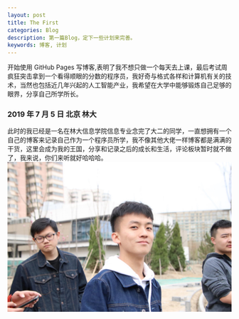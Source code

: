 ```yaml
---
layout: post
title: The First
categories: Blog
description: 第一篇Blog，定下一些计划来完善。
keywords: 博客, 计划
---
```

开始使用 GitHub Pages 写博客,表明了我不想只做一个每天去上课，最后考试周疯狂突击拿到一个看得顺眼的分数的程序员，我好奇与格式各样和计算机有关的技术，当然也包括近几年兴起的人工智能产业，我希望在大学中能够锻炼自己足够的眼界，分享自己所学所长。

### 2019 年 7 月 5 日 北京 林大

此时的我已经是一名在林大信息学院信息专业念完了大二的同学，一直想拥有一个自己的博客来记录自己作为一个程序员所学，我不像其他大佬一样博客都是满满的干货，这里会成为我的王国，分享和记录之后的成长和生活，评论板块暂时就不做了，我来说，你们来听就好哈哈哈。
![Me](/images/blog/3.jpg)

